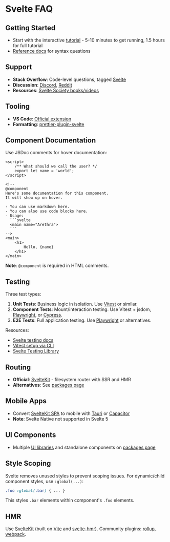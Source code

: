# Svelte FAQ

## Getting Started
- Start with the interactive [tutorial](/tutorial) - 5-10 minutes to get running, 1.5 hours for full tutorial
- [Reference docs](/docs/svelte) for syntax questions

## Support
- **Stack Overflow**: Code-level questions, tagged [Svelte](https://stackoverflow.com/questions/tagged/svelte+or+svelte-3)
- **Discussion**: [Discord](/chat), [Reddit](https://www.reddit.com/r/sveltejs/)
- **Resources**: [Svelte Society books/videos](https://sveltesociety.dev/resources)

## Tooling
- **VS Code**: [Official extension](https://marketplace.visualstudio.com/items?itemName=svelte.svelte-vscode)
- **Formatting**: [prettier-plugin-svelte](https://www.npmjs.com/package/prettier-plugin-svelte)

## Component Documentation
Use JSDoc comments for hover documentation:

````svelte
<script>
	/** What should we call the user? */
	export let name = 'world';
</script>

<!--
@component
Here's some documentation for this component.
It will show up on hover.

- You can use markdown here.
- You can also use code blocks here.
- Usage:
  ```svelte
  <main name="Arethra">
  ```
-->
<main>
	<h1>
		Hello, {name}
	</h1>
</main>
````

**Note**: `@component` is required in HTML comments.

## Testing
Three test types:

1. **Unit Tests**: Business logic in isolation. Use [Vitest](https://vitest.dev/) or similar.
2. **Component Tests**: Mount/interaction testing. Use Vitest + jsdom, [Playwright](https://playwright.dev/docs/test-components), or [Cypress](https://www.cypress.io/).
3. **E2E Tests**: Full application testing. Use [Playwright](https://playwright.dev/) or alternatives.

Resources:
- [Svelte testing docs](/docs/svelte/testing)
- [Vitest setup via CLI](/docs/cli/vitest)
- [Svelte Testing Library](https://testing-library.com/docs/svelte-testing-library/example/)

## Routing
- **Official**: [SvelteKit](/docs/kit) - filesystem router with SSR and HMR
- **Alternatives**: See [packages page](/packages#routing)

## Mobile Apps
- Convert [SvelteKit SPA](https://kit.svelte.dev/docs/single-page-apps) to mobile with [Tauri](https://v2.tauri.app/start/frontend/sveltekit/) or [Capacitor](https://capacitorjs.com/solution/svelte)
- **Note**: Svelte Native not supported in Svelte 5

## UI Components
- Multiple [UI libraries](/packages#component-libraries) and standalone components on [packages page](/packages)

## Style Scoping
Svelte removes unused styles to prevent scoping issues. For dynamic/child component styles, use `:global(...)`:

```css
.foo :global(.bar) { ... }
```

This styles `.bar` elements within component's `.foo` elements.

## HMR
Use [SvelteKit](/docs/kit) (built on [Vite](https://vitejs.dev/) and [svelte-hmr](https://github.com/sveltejs/svelte-hmr)). Community plugins: [rollup](https://github.com/rixo/rollup-plugin-svelte-hot), [webpack](https://github.com/sveltejs/svelte-loader).